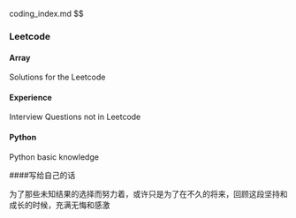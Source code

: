 coding_index.md $$

### Leetcode

#### Array
Solutions for the Leetcode

#### Experience
Interview Questions not in Leetcode

#### Python
Python basic knowledge 



####写给自己的话

为了那些未知结果的选择而努力着，或许只是为了在不久的将来，回顾这段坚持和成长的时候，充满无悔和感激
